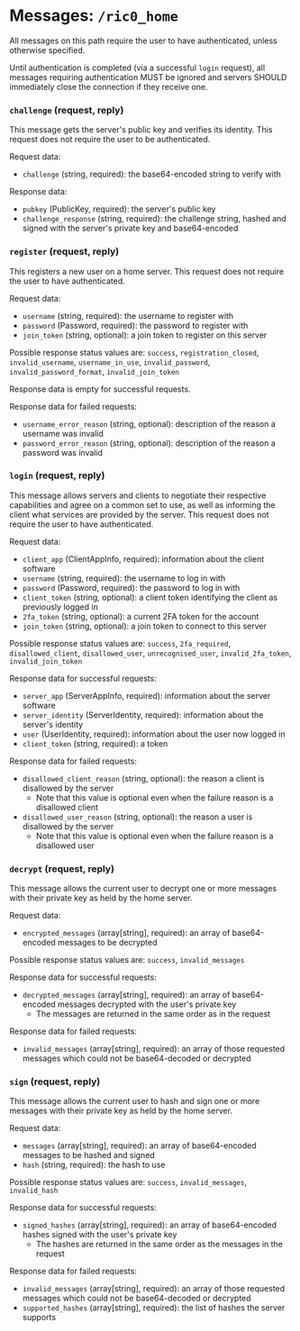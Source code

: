 # Messages: `/ric0_home`

All messages on this path require the user to have authenticated, unless otherwise specified.

Until authentication is completed (via a successful `login` request), all messages requiring authentication MUST be ignored
and servers SHOULD immediately close the connection if they receive one.



### `challenge` (request, reply)

This message gets the server's public key and verifies its identity. This request does not require the user to be authenticated.

Request data:

* `challenge` (string, required): the base64-encoded string to verify with

Response data:

* `pubkey` (PublicKey, required): the server's public key
* `challenge_response` (string, required): the challenge string, hashed and signed with the server's private key and base64-encoded



### `register` (request, reply)

This registers a new user on a home server. This request does not require the user to have authenticated.

Request data:

* `username` (string, required): the username to register with
* `password` (Password, required): the password to register with
* `join_token` (string, optional): a join token to register on this server

Possible response status values are: `success`, `registration_closed`, `invalid_username`, `username_in_use`, `invalid_password`, `invalid_password_format`, `invalid_join_token`

Response data is empty for successful requests.

Response data for failed requests:

* `username_error_reason` (string, optional): description of the reason a username was invalid
* `password_error_reason` (string, optional): description of the reason a password was invalid



### `login` (request, reply)

This message allows servers and clients to negotiate their respective capabilities and agree on a common set to use, as well as informing the client what services are provided by the server.
This request does not require the user to have authenticated.

Request data:

* `client_app` (ClientAppInfo, required): information about the client software
* `username` (string, required): the username to log in with
* `password` (Password, required): the password to log in with
* `client_token` (string, optional): a client token identifying the client as previously logged in
* `2fa_token` (string, optional): a current 2FA token for the account
* `join_token` (string, optional): a join token to connect to this server

Possible response status values are: `success`, `2fa_required`, `disallowed_client`, `disallowed_user`, `unrecognised_user`, `invalid_2fa_token`, `invalid_join_token`

Response data for successful requests:

* `server_app` (ServerAppInfo, required): information about the server software
* `server_identity` (ServerIdentity, required): information about the server's identity
* `user` (UserIdentity, required): information about the user now logged in
* `client_token` (string, required): a token 

Response data for failed requests:

* `disallowed_client_reason` (string, optional): the reason a client is disallowed by the server
  * Note that this value is optional even when the failure reason is a disallowed client
* `disallowed_user_reason` (string, optional): the reason a user is disallowed by the server
  * Note that this value is optional even when the failure reason is a disallowed user



### `decrypt` (request, reply)

This message allows the current user to decrypt one or more messages with their private key as held by the home server.

Request data:

* `encrypted_messages` (array[string], required): an array of base64-encoded messages to be decrypted

Possible response status values are: `success`, `invalid_messages`

Response data for successful requests:

* `decrypted_messages` (array[string], required): an array of base64-encoded messages decrypted with the user's private key
  * The messages are returned in the same order as in the request

Response data for failed requests:

* `invalid_messages` (array[string], required): an array of those requested messages which could not be base64-decoded or decrypted



### `sign` (request, reply)

This message allows the current user to hash and sign one or more messages with their private key as held by the home server.

Request data:

* `messages` (array[string], required): an array of base64-encoded messages to be hashed and signed
* `hash` (string, required): the hash to use

Possible response status values are: `success`, `invalid_messages`, `invalid_hash`

Response data for successful requests:

* `signed_hashes` (array[string], required): an array of base64-encoded hashes signed with the user's private key
  * The hashes are returned in the same order as the messages in the request

Response data for failed requests:

* `invalid_messages` (array[string], required): an array of those requested messages which could not be base64-decoded or decrypted
* `supported_hashes` (array[string], required): the list of hashes the server supports